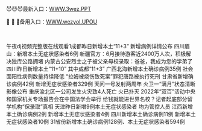 <p>
	😈😈😈最新入口：<a href="http://www.baidu.com/link?url=6MA2SWnO3Raqke39an_0PUxosM6ZrUGzi1BN9tNnlPW&wd">WWW.3wez.PPT</a> 
	<p>
		🔷
🔷
🔷备用入口：<a href="http://www.baidu.com/link?url=6MA2SWnO3Raqke39an_0PUxosM6ZrUGzi1BN9tNnlPW&wd">WWW.wezyol.UPOU</a> 
	</p>
	<p>
		<br />
	</p>
	<p>
		午夜dj视频完整版在线观看1成都昨日新增本土“11+3” 新增病例详情公布
四川眉山：新增本土无症状感染者6例
新疆官方：6月接待游客近2400万人次，积极解决独库公路拥堵
内蒙古公安烈士之子被父亲母校录取：爸爸，我成为您的学弟了
四川昨日新增本土“11+10” 其中成都“11+3”
广西北海新增本土确诊病例35例 社会面阳性病例数量持续降低
“拉姆被烧伤致死案”罪犯唐路被执行死刑
甘肃省新增确诊病例42例 新增无症状感染者329例
天问一号发射两周年 火卫一“满月”状态清晰影像公布
重庆渝北区一公司发生火灾致4人死亡 火已扑灭
2022年“双百”活动中央和国家机关专场报告会在中国法学会举行
给钱就能进世界名校？记者起底部分留学机构“保录取”真相
天津昨日新增9例本土无症状感染者 均为管控人员
江西新增本土确诊病例2例 新增本土无症状感染者4例
四川新增本土确诊病例11例 新增本土无症状感染者10例
31省份新增本土确诊病例128例、本土无症状感染者594例 
	</p>
